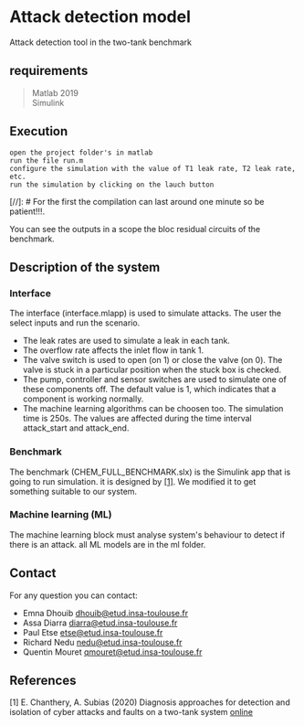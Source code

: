# Attack detection model
Attack detection tool in the two-tank benchmark
## requirements
> Matlab 2019<br>
> Simulink

## Execution
```
open the project folder's in matlab
run the file run.m
configure the simulation with the value of T1 leak rate, T2 leak rate, etc.
run the simulation by clicking on the lauch button 
```
[//]: # For the first the compilation can last around one minute so be patient!!!.

You can see the outputs in a scope the bloc residual circuits of the benchmark.

## Description of the system
### Interface
The interface (interface.mlapp) is used to simulate attacks. The user the select inputs and run the scenario.
- The leak rates are used to simulate a leak in each tank.
- The overflow rate affects the inlet flow in tank 1.
- The valve switch is used to open (on 1) or close the valve (on 0). The valve is stuck in a particular position when the stuck box is checked. 
- The pump, controller and sensor switches are used to simulate one of these components off. The default value is 1, which indicates that a component is working normally.
- The machine learning algorithms can be choosen too.
The simulation time is 250s. The values are affected during the time interval attack_start and attack_end.
### Benchmark
The benchmark (CHEM_FULL_BENCHMARK.slx) is the Simulink app that is going to run simulation. it is designed by [[1]](#1). We modified it to get something suitable to our system.
### Machine learning (ML)
The machine learning block must analyse system's behaviour to detect if there is an attack. all ML models are in the ml folder.

## Contact 
For any question you can contact:
* Emna Dhouib [dhouib@etud.insa-toulouse.fr](mailto:dhouib@etud.insa-toulouse.fr)
* Assa Diarra [diarra@etud.insa-toulouse.fr](mailto:diarra@etud.insa-toulouse.fr)
* Paul Etse [etse@etud.insa-toulouse.fr](mailto:etse@etud.insa-toulouse.fr)
* Richard Nedu [nedu@etud.insa-toulouse.fr](mailto:nedu@etud.insa-toulouse.fr)
* Quentin Mouret [qmouret@etud.insa-toulouse.fr](mailto:qmouret@etud.insa-toulouse.fr)

## References
<a id="1">[1]</a> 
E. Chanthery, A. Subias (2020)
Diagnosis approaches for detection and isolation of
cyber attacks and faults on a two-tank system
[online](https://hal.laas.fr/hal-02439489/document)
